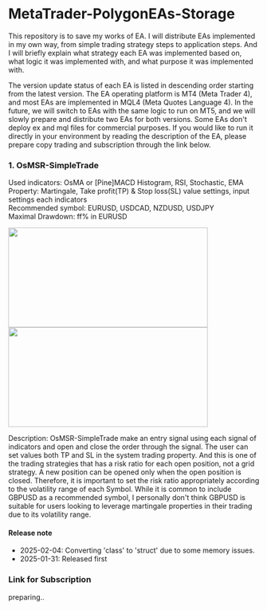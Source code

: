 # MetaTrader-PolygonEAs-Storage
This repository is to save my works of EA. I will distribute EAs implemented in my own way, from simple trading strategy steps to application steps. And I will briefly explain what strategy each EA was implemented based on, what logic it was implemented with, and what purpose it was implemented with.

The version update status of each EA is listed in descending order starting from the latest version.
The EA operating platform is MT4 (Meta Trader 4), and most EAs are implemented in MQL4 (Meta Quotes Language 4). In the future, we will switch to EAs with the same logic to run on MT5, and we will slowly prepare and distribute two EAs for both versions. 
Some EAs don't deploy ex and mql files for commercial purposes. If you would like to run it directly in your environment by reading the description of the EA, please prepare copy trading and subscription through the link below.

### 1. OsMSR-SimpleTrade
Used indicators: OsMA or [Pine]MACD Histogram, RSI, Stochastic, EMA <br>
Property: Martingale, Take profit(TP) & Stop loss(SL) value settings, input settings each indicators <br>
Recommended symbol: EURUSD, USDCAD, NZDUSD, USDJPY <br>
Maximal Drawdown: ff% in EURUSD <br>
<p>
    <img src="https://github.com/user-attachments/assets/3b7a43a2-318c-4070-9962-91f39346cc4e" width="400" height="200">
    <img src="https://github.com/user-attachments/assets/1e8d6c4c-caf5-479d-ae24-f28132a03592" width="400" height="200">
</p>
Description: OsMSR-SimpleTrade make an entry signal using each signal of indicators and open and close the order through the signal. The user can set values both TP and SL in the system trading property. And this is one of the trading strategies that has a risk ratio for each open position, not a grid strategy. A new position can be opened only when the open position is closed. Therefore, it is important to set the risk ratio appropriately according to the volatility range of each Symbol. While it is common to include GBPUSD as a recommended symbol, I personally don't think GBPUSD is suitable for users looking to leverage martingale properties in their trading due to its volatility range. <br>

#### Release note
- 2025-02-04: Converting 'class' to 'struct' due to some memory issues.
- 2025-01-31: Released first

### Link for Subscription
preparing..

